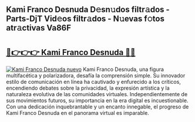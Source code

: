 ## Kami Franco Desnuda D𝚎sn𝚞dos filtr𝚊dos - Parts-DjT Vid𝚎os filtr𝚊dos - N𝚞evas f𝚘tos atr𝚊ctivas Va86F

# <h2><a href="http://mb521i.tromn.icu/?c=Kami+Franco+Desnuda">🔗👉👉👉 Kami Franco Desnuda 🔗🔗</a></h2>

[![Kami Franco Desnuda nuevo](https://i.imgur.com/pEAQMta.gif)](http://mb521i.tromn.icu/?c=Kami+Franco+Desnuda)
Kami Franco Desnuda, una figura multifacética y polarizadora, desafía la comprensión simple. Su innovador estilo de comunicación en línea ha cautivado y enfurecido a los críticos, encendiendo debates sobre la privacidad, la expresión artística y la naturaleza evolutiva de las comunidades virtuales. Independientemente de sus movimientos futuros, su importancia en la era digital es incuestionable. Con una dedicación inquebrantable y un encanto innegable, el progreso de Kami Franco Desnuda en el panorama virtual es imparable.
